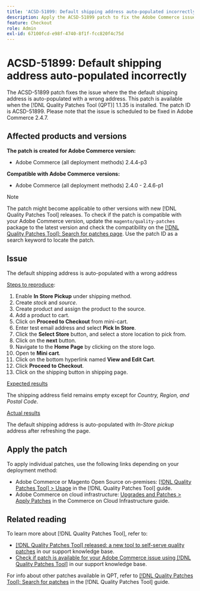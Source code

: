 ```yaml
---
title: 'ACSD-51899: Default shipping address auto-populated incorrectly'
description: Apply the ACSD-51899 patch to fix the Adobe Commerce issue where the default shipping address is auto-populated with a wrong address.
feature: Checkout
role: Admin
exl-id: 67100fcd-e98f-4740-8f1f-fcc820f4c75d
---
```

# ACSD-51899: Default shipping address auto-populated incorrectly

The ACSD-51899 patch fixes the issue where the the default shipping address is auto-populated with a wrong address. This patch is available when the [!DNL Quality Patches Tool (QPT)] 1.1.35 is installed. The patch ID is ACSD-51899. Please note that the issue is scheduled to be fixed in Adobe Commerce 2.4.7.

## Affected products and versions

**The patch is created for Adobe Commerce version:**

* Adobe Commerce (all deployment methods) 2.4.4-p3

**Compatible with Adobe Commerce versions:** 

* Adobe Commerce (all deployment methods) 2.4.0 - 2.4.6-p1

>[!NOTE]
>
>The patch might become applicable to other versions with new [!DNL Quality Patches Tool] releases. To check if the patch is compatible with your Adobe Commerce version, update the `magento/quality-patches` package to the latest version and check the compatibility on the [[!DNL Quality Patches Tool]: Search for patches page](https://experienceleague.adobe.com/tools/commerce-quality-patches/index.html). Use the patch ID as a search keyword to locate the patch.

## Issue

The default shipping address is auto-populated with a wrong address

<u>Steps to reproduce</u>:

1. Enable **In Store Pickup** under shipping method.
1. Create *stock* and *source*.
1. Create product and assign the product to the source.
1. Add a product to cart.
1. Click on **Proceed to Checkout** from mini-cart.
1. Enter test email address and select **Pick In Store**.
1. Click the **Select Store** button, and select a store location to pick from.
1. Click on the **next** button.
1. Navigate to the **Home Page** by clicking on the store logo.
1. Open te **Mini cart**.
1. Click on the bottom hyperlink named **View and Edit Cart**.
1. Click **Proceed to Checkout**.
1. Click on the shipping button in shipping page.

<u>Expected results</u>

The shipping address field remains empty except for *Country, Region, and Postal Code*.

<u>Actual results</u>

The default shipping address is auto-populated with *In-Store pickup* address after refreshing the page.

## Apply the patch

To apply individual patches, use the following links depending on your deployment method:

* Adobe Commerce or Magento Open Source on-premises: [[!DNL Quality Patches Tool] > Usage](https://experienceleague.adobe.com/docs/commerce-operations/tools/quality-patches-tool/usage.html) in the [!DNL Quality Patches Tool] guide.
* Adobe Commerce on cloud infrastructure: [Upgrades and Patches > Apply Patches](https://experienceleague.adobe.com/docs/commerce-cloud-service/user-guide/develop/upgrade/apply-patches.html) in the Commerce on Cloud Infrastructure guide.

## Related reading

To learn more about [!DNL Quality Patches Tool], refer to:

* [[!DNL Quality Patches Tool] released: a new tool to self-serve quality patches](https://experienceleague.adobe.com/en/docs/commerce-knowledge-base/kb/announcements/commerce-announcements/magento-quality-patches-released-new-tool-to-self-serve-quality-patches) in our support knowledge base.
* [Check if patch is available for your Adobe Commerce issue using [!DNL Quality Patches Tool]](/help/support-tools/patches-available-in-qpt-tool/check-patch-for-magento-issue-with-magento-quality-patches.md) in our support knowledge base.

For info about other patches available in QPT, refer to [[!DNL Quality Patches Tool]: Search for patches](https://experienceleague.adobe.com/tools/commerce-quality-patches/index.html) in the [!DNL Quality Patches Tool] guide.
